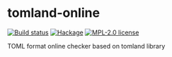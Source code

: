 # tomland-online

[![Build status](https://img.shields.io/travis/kowainik/tomland-online.svg?logo=travis)](https://travis-ci.org/kowainik/tomland-online)
[![Hackage](https://img.shields.io/hackage/v/tomland-online.svg?logo=haskell)](https://hackage.haskell.org/package/tomland-online)
[![MPL-2.0 license](https://img.shields.io/badge/license-MPL--2.0-blue.svg)](LICENSE)

TOML format online checker based on tomland library
